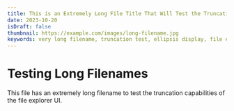 ```yaml
---
title: This is an Extremely Long File Title That Will Test the Truncation Capabilitdies
date: 2023-10-20
isDraft: false
thumbnail: https://example.com/images/long-filename.jpg
keywords: very long filename, truncation test, ellipsis display, file explorer ui testing, responsive design
---
```


# Testing Long Filenames

This file has an extremely long filename to test the truncation capabilities of the file explorer UI.